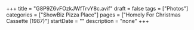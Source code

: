 +++
title = "G8P9Z6vFOzkJWfTrvY8c.avif"
draft = false
tags = ["Photos"]
categories = ["ShowBiz Pizza Place"]
pages = ["Homely For Christmas Cassette (1987)"]
startDate = ""
description = "none"
+++
